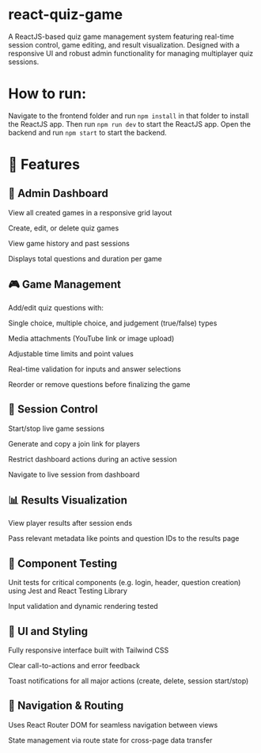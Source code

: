 # react-quiz-game
A ReactJS-based quiz game management system featuring real-time session control,  game editing, and result visualization. Designed with a responsive UI and robust admin functionality for managing multiplayer quiz sessions.


# How to run:

Navigate to the frontend folder and run `npm install` in that folder to install the ReactJS app. Then run `npm run dev` to start the ReactJS app.
Open the backend and run `npm start` to start the backend.

# 🚀 Features
## 🔧 Admin Dashboard
View all created games in a responsive grid layout

Create, edit, or delete quiz games

View game history and past sessions

Displays total questions and duration per game

## 🎮 Game Management
Add/edit quiz questions with:

Single choice, multiple choice, and judgement (true/false) types

Media attachments (YouTube link or image upload)

Adjustable time limits and point values

Real-time validation for inputs and answer selections

Reorder or remove questions before finalizing the game

## 📡 Session Control
Start/stop live game sessions

Generate and copy a join link for players

Restrict dashboard actions during an active session

Navigate to live session from dashboard

## 📊 Results Visualization
View player results after session ends

Pass relevant metadata like points and question IDs to the results page

## 🧪 Component Testing
Unit tests for critical components (e.g. login, header, question creation) using Jest and React Testing Library

Input validation and dynamic rendering tested

## 💅 UI and Styling
Fully responsive interface built with Tailwind CSS

Clear call-to-actions and error feedback

Toast notifications for all major actions (create, delete, session start/stop)

## 🧭 Navigation & Routing
Uses React Router DOM for seamless navigation between views

State management via route state for cross-page data transfer
